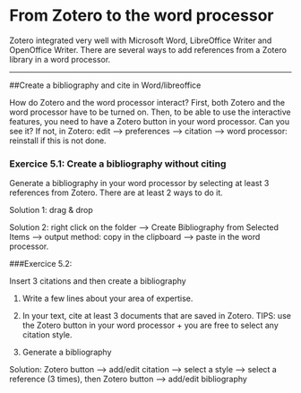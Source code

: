 # From Zotero to the word processor

Zotero integrated very well with Microsoft Word, LibreOffice Writer and OpenOffice Writer.
There are several ways to add references from a Zotero library in a word processor.

---
##Create a bibliography and cite in Word/libreoffice 

How do Zotero and the word processor interact? First, both Zotero and the word processor have to be turned on. Then, to be able to use the interactive features, you need to have a Zotero button in your word processor. Can you see it? If not, in Zotero: edit --> preferences --> citation --> word processor: reinstall if this is not done.

### Exercice 5.1: Create a bibliography without citing 
Generate a bibliography in your word processor by selecting at least 3 references from Zotero. There are at least 2 ways to do it.

Solution 1: drag & drop

Solution 2: right click on the folder --> Create Bibliography from Selected Items --> output method: copy in the clipboard --> paste in the word processor.

###Exercice 5.2:  

Insert 3 citations and then create a bibliography

1. Write a few lines about your area of expertise. 

1. In your text, cite at least 3 documents that are saved in Zotero. TIPS: use the Zotero button in your word processor +  you are free to select any citation style.   

1. Generate a bibliography

Solution: Zotero button --> add/edit citation --> select a style --> select a reference (3 times), then Zotero button --> add/edit bibliography



